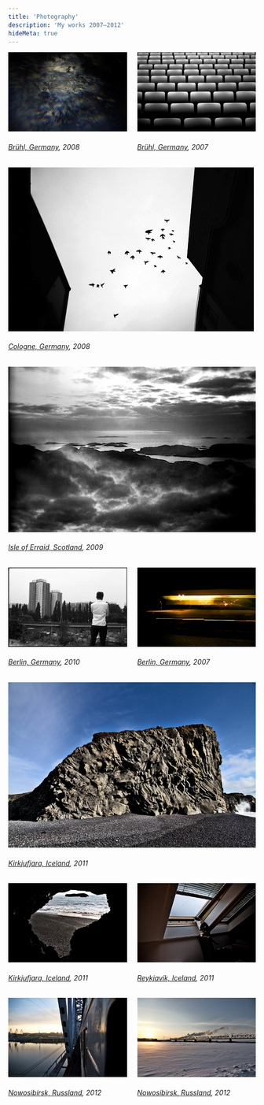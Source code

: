 ```yaml
---
title: 'Photography'
description: 'My works 2007–2012'
hideMeta: true
---
```


<div class="columns">
  <div class="column">
    <img src="/img/photography/traeume-werden-realitaet.jpg" loading="lazy" alt="Br&uuml;hl, Germany, 2008">
    <h6><a href="https://google.com/maps/?q=Br&uuml;hl,%20Germany" rel="noreferrer noopener">Br&uuml;hl, Germany</a>, 2008</h6>
  </div>
  <div class="column">
    <img src="/img/photography/paragraph-49.jpg" loading="lazy" alt="Br&uuml;hl, Germany, 2007">
    <h6><a href="https://google.com/maps/?q=Br&uuml;hl,%20Germany" rel="noreferrer noopener">Br&uuml;hl, Germany</a>, 2007</h6>
  </div>
</div>

<div class="column">
  <img src="/img/photography/lass-mich.jpg" loading="lazy" alt="Cologne, Germany, 2008">
  <h6><a href="https://google.com/maps/?q=Cologne,%20Germany" rel="noreferrer noopener">Cologne, Germany</a>, 2008</h6>
</div>

<div class="column">
  <img src="/img/photography/der-hohe-norden.jpg" loading="lazy" alt="Isle of Erraid, Scotland, 2009">
  <h6><a href="https://google.com/maps/?q=Isle%20of%20Erraid,%20Scotland" rel="noreferrer noopener">Isle of Erraid, Scotland</a>, 2009</h6>
</div>

<div class="columns">
  <div class="column">
    <img src="/img/photography/spree.jpg" loading="lazy" alt="Berlin, Germany, 2010">
    <h6><a href="https://google.com/maps/?q=Berlin,%20Germany" rel="noreferrer noopener">Berlin, Germany</a>, 2010</h6>
  </div>
  <div class="column">
    <img src="/img/photography/driven.jpg" loading="lazy" alt="Berlin, Germany, 2007">
    <h6><a href="https://google.com/maps/?q=Berlin,%20Germany" rel="noreferrer noopener">Berlin, Germany</a>, 2007</h6>
  </div>
</div>

<div class="column">
  <img src="/img/photography/island-1.jpg" loading="lazy" alt="Kirkjufjara, Iceland, 2011">
  <h6><a href="https://google.com/maps/?q=Kirkjufjara,%20Iceland" rel="noreferrer noopener">Kirkjufjara, Iceland</a>, 2011</h6>
</div>

<div class="columns">
  <div class="column">
    <img src="/img/photography/island-3.jpg" loading="lazy" alt="Kirkjufjara, Iceland, 2011">
    <h6><a href="https://google.com/maps/?q=Kirkjufjara,%20Iceland" rel="noreferrer noopener">Kirkjufjara, Iceland</a>, 2011</h6>
  </div>
  <div class="column">
    <img src="/img/photography/island-2.jpg" loading="lazy" alt="Reykjav&iacute;k, Iceland, 2011">
    <h6><a href="https://google.com/maps/?q=Reykjav&iacute;k,%20Iceland" rel="noreferrer noopener">Reykjav&iacute;k, Iceland</a>, 2011</h6>
  </div>
</div>

<div class="columns">
  <div class="column">
    <img src="/img/photography/novosibirsk-1.jpg" loading="lazy" alt="Nowosibirsk, Russland, 2012">
    <h6><a href="https://google.com/maps/?q=Novosibirsk,%20Russia" rel="noreferrer noopener">Nowosibirsk, Russland</a>, 2012</h6>
  </div>
  <div class="column">
    <img src="/img/photography/novosibirsk-2.jpg" loading="lazy" alt="Nowosibirsk, Russland, 2012">
    <h6><a href="https://google.com/maps/?q=Novosibirsk,%20Russia" rel="noreferrer noopener">Nowosibirsk, Russland</a>, 2012</h6>
  </div>
</div>